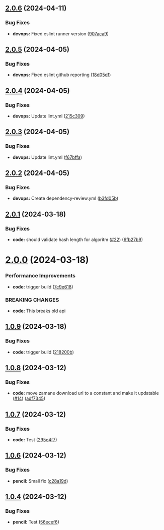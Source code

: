## [2.0.6](https://github.com/AppacYazilim/zamanejs/compare/v2.0.5...v2.0.6) (2024-04-11)


### Bug Fixes

* **devops:** Fixed eslint runner version ([907aca9](https://github.com/AppacYazilim/zamanejs/commit/907aca91000b949478137555fe82576309ef6829))

## [2.0.5](https://github.com/AppacYazilim/zamanejs/compare/v2.0.4...v2.0.5) (2024-04-05)


### Bug Fixes

* **devops:** Fixed eslint github reporting ([18d05df](https://github.com/AppacYazilim/zamanejs/commit/18d05df6d252968b8599a57d5c633ce50fd67b21))

## [2.0.4](https://github.com/AppacYazilim/zamanejs/compare/v2.0.3...v2.0.4) (2024-04-05)


### Bug Fixes

* **devops:** Update lint.yml ([215c309](https://github.com/AppacYazilim/zamanejs/commit/215c3097a6c344203329c16c9fb423fe79756303))

## [2.0.3](https://github.com/AppacYazilim/zamanejs/compare/v2.0.2...v2.0.3) (2024-04-05)


### Bug Fixes

* **devops:** Update lint.yml ([f67bffa](https://github.com/AppacYazilim/zamanejs/commit/f67bffa0c2265614992a10315af26f417d3222a3))

## [2.0.2](https://github.com/AppacYazilim/zamanejs/compare/v2.0.1...v2.0.2) (2024-04-05)


### Bug Fixes

* **devops:** Create dependency-review.yml ([b3fd05b](https://github.com/AppacYazilim/zamanejs/commit/b3fd05b1ca8f30c3cd15897d9de7f22045d9a8fa))

## [2.0.1](https://github.com/AppacYazilim/zamanejs/compare/v2.0.0...v2.0.1) (2024-03-18)


### Bug Fixes

* **code:** should validate hash length for algoritm ([#22](https://github.com/AppacYazilim/zamanejs/issues/22)) ([6fb27b9](https://github.com/AppacYazilim/zamanejs/commit/6fb27b9a2a66b9f2a19f1581126712aeb6e614ae))

# [2.0.0](https://github.com/AppacYazilim/zamanejs/compare/v1.0.9...v2.0.0) (2024-03-18)


### Performance Improvements

* **code:** trigger build ([7c9e618](https://github.com/AppacYazilim/zamanejs/commit/7c9e6186eea076ee9a3acaf340a3d59839d680d1))


### BREAKING CHANGES

* **code:** This breaks old api

## [1.0.9](https://github.com/AppacYazilim/zamanejs/compare/v1.0.8...v1.0.9) (2024-03-18)


### Bug Fixes

* **code:** trigger build ([218200b](https://github.com/AppacYazilim/zamanejs/commit/218200bb160c9a51afd1c9cc5c6577bc7787063f))

## [1.0.8](https://github.com/AppacYazilim/zamanejs/compare/v1.0.7...v1.0.8) (2024-03-12)


### Bug Fixes

* **code:** move zamane download url to a constant and make it updatable ([#14](https://github.com/AppacYazilim/zamanejs/issues/14)) ([adf7345](https://github.com/AppacYazilim/zamanejs/commit/adf73457541c11fcf0911e8157ae954149a533d7))

## [1.0.7](https://github.com/AppacYazilim/zamanejs/compare/v1.0.6...v1.0.7) (2024-03-12)


### Bug Fixes

* **code:** Test ([295e4f7](https://github.com/AppacYazilim/zamanejs/commit/295e4f740d4516b2e4c391c9c64a90cc60b808a1))

## [1.0.6](https://github.com/AppacYazilim/zamanejs/compare/v1.0.5...v1.0.6) (2024-03-12)


### Bug Fixes

* **pencil:** Small fix ([c28a19d](https://github.com/AppacYazilim/zamanejs/commit/c28a19dbe7ad1b1b2608fc63e25d3c19e973be78))

## [1.0.4](https://github.com/AppacYazilim/zamanejs/compare/v1.0.3...v1.0.4) (2024-03-12)


### Bug Fixes

* **pencil:** Test ([56ecef6](https://github.com/AppacYazilim/zamanejs/commit/56ecef6d38c5852439a9c3808a4599ee97a09b0a))

